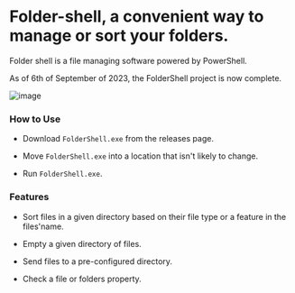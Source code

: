 # Folder-shell, a convenient way to manage or sort your folders.
Folder shell is a file managing software powered by PowerShell.

As of 6th of September of 2023, the FolderShell project is now complete.

![image](https://github.com/Mostafamabrok/folder-shell/assets/75213491/2f3fbcde-a986-43d9-9219-03804f2c52f4)


### How to Use
* Download `FolderShell.exe` from the releases page.

* Move `FolderShell.exe` into a location that isn't likely to change.

* Run `FolderShell.exe`.

### Features

* Sort files in a given directory based on their file type or a feature in the files'name.

* Empty a given directory of files.

* Send files to a pre-configured directory.

* Check a file or folders property.
